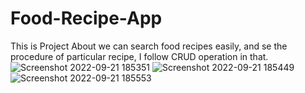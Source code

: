 # Food-Recipe-App
This is Project About we can search food recipes easily, and se the procedure of particular recipe, I follow CRUD operation in that.   
![Screenshot 2022-09-21 185351](https://user-images.githubusercontent.com/103682371/191516098-f756f2c2-267e-4567-9280-0006a7d1b385.jpg)
![Screenshot 2022-09-21 185449](https://user-images.githubusercontent.com/103682371/191516110-501fa422-7f94-4052-aaec-98ef83398047.jpg)
![Screenshot 2022-09-21 185553](https://user-images.githubusercontent.com/103682371/191516115-ba534dd8-8fa9-43b5-9c20-85ab7778e3e7.jpg)
